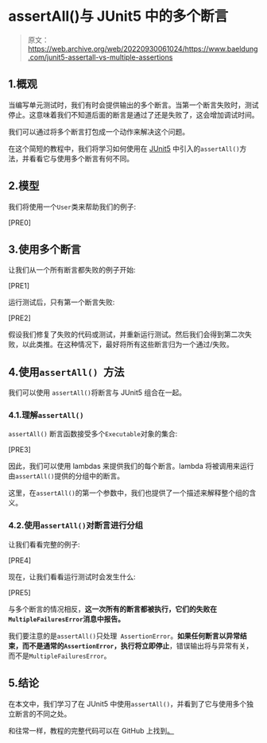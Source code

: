 # assertAll()与 JUnit5 中的多个断言

> 原文：<https://web.archive.org/web/20220930061024/https://www.baeldung.com/junit5-assertall-vs-multiple-assertions>

## 1.概观

当编写单元测试时，我们有时会提供输出的多个断言。当第一个断言失败时，测试停止。这意味着我们不知道后面的断言是通过了还是失败了，这会增加调试时间。

我们可以通过将多个断言打包成一个动作来解决这个问题。

在这个简短的教程中，我们将学习如何使用在 [JUnit5](/web/20221031071901/https://www.baeldung.com/junit-5) 中引入的`assertAll()`方法，并看看它与使用多个断言有何不同。

## 2.模型

我们将使用一个`User`类来帮助我们的例子:

[PRE0]

## 3.使用多个断言

让我们从一个所有断言都失败的例子开始:

[PRE1]

运行测试后，只有第一个断言失败:

[PRE2]

假设我们修复了失败的代码或测试，并重新运行测试。然后我们会得到第二次失败，以此类推。在这种情况下，最好将所有这些断言归为一个通过/失败。

## 4.使用`assertAll() `方法

我们可以使用 `assertAll()`将断言与 JUnit5 组合在一起。

### 4.1.理解`assertAll()`

`assertAll()` 断言函数接受多个`Executable`对象的集合:

[PRE3]

因此，我们可以使用 lambdas 来提供我们的每个断言。lambda 将被调用来运行由`assertAll()`提供的分组中的断言。

这里，在`assertAll()`的第一个参数中，我们也提供了一个描述来解释整个组的含义。

### 4.2.使用`assertAll()`对断言进行分组

让我们看看完整的例子:

[PRE4]

现在，让我们看看运行测试时会发生什么:

[PRE5]

与多个断言的情况相反，**这一次所有的断言都被执行，它们的失败在`MultipleFailuresError`消息中报告。**

我们要注意的是`assertAll()`只处理` AssertionError`。**如果任何断言以异常结束，而不是通常的`AssertionError`，执行将立即停止**，错误输出将与异常有关，而不是`MultipleFailuresError`。

## 5.结论

在本文中，我们学习了在 JUnit5 中使用`assertAll()`，并看到了它与使用多个独立断言的不同之处。

和往常一样，教程的完整代码可以在 GitHub 上找到[。](https://web.archive.org/web/20221031071901/https://github.com/eugenp/tutorials/tree/master/testing-modules/junit-5)